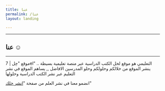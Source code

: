 ```yaml
---
title: عنا
permalink: /عنا
layout: landing

---
```

------
## عنا :relaxed:
------
موقع "حِل | 7el" التعليمي هو موقع لحل الكتب الدراسية عبر منصة تعليمية بسيطة .. ينشر الموقع من خلالكم وحلولكم وحلو المدرسين الافاضل ,, يساهم الموقع في نشر التعليم عبر نشر الكتب الدراسية وحلولها 

انضمو معنا في نشر العلم من صفحة "<a href="#">انشر حلك</a>"